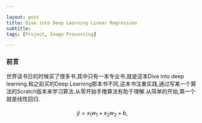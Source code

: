 ```yaml
---

layout: post
title: Dive into Deep Learning Linear Regression
subtitle: 
tags: [Project, Image Processing]

---
```


### 前言

世界读书日的时候买了很多书,其中只有一本专业书,就是这本Dive into deep learning.和之前买的Deep Learning那本书不同,这本书注重实践,通过写某一个算法的Scratch版本来学习算法.从零开始手撸算法有助于理解.从简单的开始,第一个就是线性回归.

#### 

$$\hat{y} = x_1 w_1 + x_2 w_2 + b,$$

